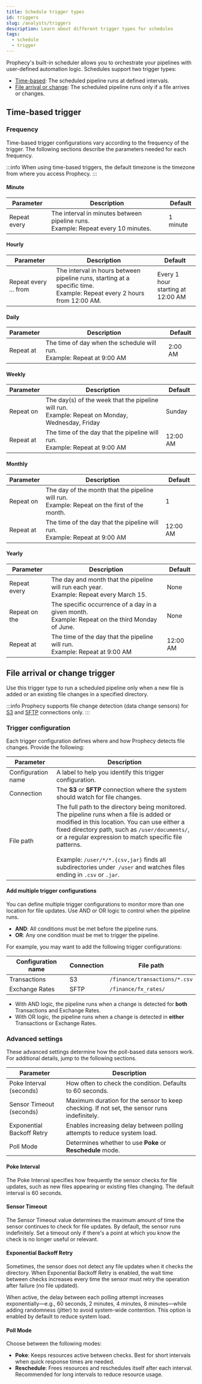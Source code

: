 ```yaml
---
title: Schedule trigger types
id: triggers
slug: /analysts/triggers
description: Learn about different trigger types for schedules
tags:
  - schedule
  - trigger
---
```


Prophecy's built-in scheduler allows you to orchestrate your pipelines with user-defined automation logic. Schedules support two trigger types:

- [Time-based](#time-based-trigger): The scheduled pipeline runs at defined intervals.
- [File arrival or change](#file-arrival-or-change-trigger): The scheduled pipeline runs only if a file arrives or changes.

## Time-based trigger

### Frequency

Time-based trigger configurations vary according to the frequency of the trigger. The following sections describe the parameters needed for each frequency.

:::info
When using time-based triggers, the default timezone is the timezone from where you access Prophecy.
:::

#### Minute

| Parameter    | Description                                                                          | Default  |
| ------------ | ------------------------------------------------------------------------------------ | -------- |
| Repeat every | The interval in minutes between pipeline runs.<br/>Example: Repeat every 10 minutes. | 1 minute |

#### Hourly

| Parameter             | Description                                                                                                                | Default                               |
| --------------------- | -------------------------------------------------------------------------------------------------------------------------- | ------------------------------------- |
| Repeat every ... from | The interval in hours between pipeline runs, starting at a specific time.<br/>Example: Repeat every 2 hours from 12:00 AM. | Every 1 hour<br/>starting at 12:00 AM |

#### Daily

| Parameter | Description                                                                | Default |
| --------- | -------------------------------------------------------------------------- | ------- |
| Repeat at | The time of day when the schedule will run.<br/>Example: Repeat at 9:00 AM | 2:00 AM |

#### Weekly

| Parameter | Description                                                                                         | Default  |
| --------- | --------------------------------------------------------------------------------------------------- | -------- |
| Repeat on | The day(s) of the week that the pipeline will run.<br/>Example: Repeat on Monday, Wednesday, Friday | Sunday   |
| Repeat at | The time of the day that the pipeline will run.<br/>Example: Repeat at 9:00 AM                      | 12:00 AM |

#### Monthly

| Parameter | Description                                                                                     | Default  |
| --------- | ----------------------------------------------------------------------------------------------- | -------- |
| Repeat on | The day of the month that the pipeline will run.<br/>Example: Repeat on the first of the month. | 1        |
| Repeat at | The time of the day that the pipeline will run.<br/>Example: Repeat at 9:00 AM                  | 12:00 AM |

#### Yearly

| Parameter     | Description                                                                                         | Default  |
| ------------- | --------------------------------------------------------------------------------------------------- | -------- |
| Repeat every  | The day and month that the pipeline will run each year.<br/>Example: Repeat every March 15.         | None     |
| Repeat on the | The specific occurrence of a day in a given month.<br/>Example: Repeat on the third Monday of June. | None     |
| Repeat at     | The time of the day that the pipeline will run.<br/>Example: Repeat at 9:00 AM                      | 12:00 AM |

## File arrival or change trigger

Use this trigger type to run a scheduled pipeline only when a new file is added or an existing file changes in a specified directory.

:::info
Prophecy supports file change detection (data change sensors) for [S3](/administration/fabrics/prophecy-fabrics/connections/s3) and [SFTP](/administration/fabrics/prophecy-fabrics/connections/sftp) connections only.
:::

### Trigger configuration

Each trigger configuration defines where and how Prophecy detects file changes. Provide the following:

| Parameter          | Description                                                                                                                                                                                                                                                                                                                                                                        |
| ------------------ | ---------------------------------------------------------------------------------------------------------------------------------------------------------------------------------------------------------------------------------------------------------------------------------------------------------------------------------------------------------------------------------- |
| Configuration name | A label to help you identify this trigger configuration.                                                                                                                                                                                                                                                                                                                           |
| Connection         | The **S3** or **SFTP** connection where the system should watch for file changes.                                                                                                                                                                                                                                                                                                  |
| File path          | The full path to the directory being monitored. The pipeline runs when a file is added or modified in this location. You can use either a fixed directory path, such as `/user/documents/`, or a regular expression to match specific file patterns. <br/><br/>Example: `/user/*/*.{csv,jar}` finds all subdirectories under` /user` and watches files ending in `.csv` or `.jar`. |

#### Add multiple trigger configurations

You can define multiple trigger configurations to monitor more than one location for file updates. Use AND or OR logic to control when the pipeline runs.

- **AND**: All conditions must be met before the pipeline runs.
- **OR**: Any one condition must be met to trigger the pipeline.

For example, you may want to add the following trigger configurations:

| Configuration name | Connection | File path                     |
| ------------------ | ---------- | ----------------------------- |
| Transactions       | S3         | `/finance/transactions/*.csv` |
| Exchange Rates     | SFTP       | `/finance/fx_rates/`          |

- With AND logic, the pipeline runs when a change is detected for **both** Transactions and Exchange Rates.
- With OR logic, the pipeline runs when a change is detected in **either** Transactions or Exchange Rates.

### Advanced settings

These advanced settings determine how the poll-based data sensors work. For additional details, jump to the following sections.

| Parameter                 | Description                                                                                 |
| ------------------------- | ------------------------------------------------------------------------------------------- |
| Poke Interval (seconds)   | How often to check the condition. Defaults to 60 seconds.                                   |
| Sensor Timeout (seconds)  | Maximum duration for the sensor to keep checking. If not set, the sensor runs indefinitely. |
| Exponential Backoff Retry | Enables increasing delay between polling attempts to reduce system load.                    |
| Poll Mode                 | Determines whether to use **Poke** or **Reschedule** mode.                                  |

#### Poke Interval

The Poke Interval specifies how frequently the sensor checks for file updates, such as new files appearing or existing files changing. The default interval is 60 seconds.

#### Sensor Timeout

The Sensor Timeout value determines the maximum amount of time the sensor continues to check for file updates. By default, the sensor runs indefinitely. Set a timeout only if there's a point at which you know the check is no longer useful or relevant.

#### Exponential Backoff Retry

Sometimes, the sensor does not detect any file updates when it checks the directory. When Exponential Backoff Retry is enabled, the wait time between checks increases every time the sensor must retry the operation after failure (no file updated).

When active, the delay between each polling attempt increases exponentially—e.g., 60 seconds, 2 minutes, 4 minutes, 8 minutes—while adding randomness (jitter) to avoid system-wide contention. This option is enabled by default to reduce system load.

#### Poll Mode

Choose between the following modes:

- **Poke**: Keeps resources active between checks. Best for short intervals when quick response times are needed.
- **Reschedule**: Frees resources and reschedules itself after each interval. Recommended for long intervals to reduce resource usage.
